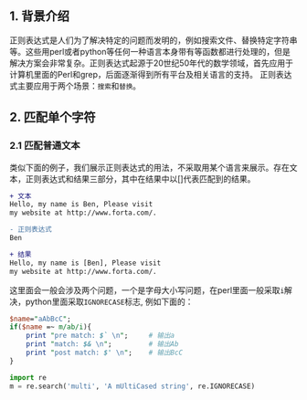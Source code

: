 ## 1. 背景介绍
正则表达式是人们为了解决特定的问题而发明的，例如搜索文件、替换特定字符串等。这些用perl或者python等任何一种语言本身带有等函数都进行处理的，但是解决方案会非常复杂。正则表达式起源于20世纪50年代的数学领域，首先应用于计算机里面的Perl和grep，后面逐渐得到所有平台及相关语言的支持。
正则表达式主要应用于两个场景：`搜索`和`替换`。

## 2. 匹配单个字符

### 2.1 匹配普通文本
类似下面的例子，我们展示正则表达式的用法，不采取用某个语言来展示。存在文本，正则表达式和结果三部分，其中在结果中以[]代表匹配到的结果。

```diff
+ 文本
Hello, my name is Ben, Please visit 
my website at http://www.forta.com/.

- 正则表达式
Ben

+ 结果
Hello, my name is [Ben], Please visit 
my website at http://www.forta.com/.
```
这里面会一般会涉及两个问题，一个是字母大小写问题，在perl里面一般采取`i`解决，python里面采取`IGNORECASE`标志, 例如下面的：
```perl
$name="aAbBcC";
if($name =~ m/ab/i){
    print "pre match: $` \n";     # 输出a
    print "match: $& \n";         # 输出Ab
    print "post match: $' \n";    # 输出BcC
}
```

```python
import re
m = re.search('multi', 'A mUltiCased string', re.IGNORECASE)
```
